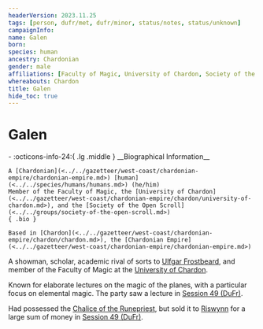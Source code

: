 ```yaml
---
headerVersion: 2023.11.25
tags: [person, dufr/met, dufr/minor, status/notes, status/unknown]
campaignInfo:
name: Galen
born:
species: human
ancestry: Chardonian
gender: male
affiliations: [Faculty of Magic, University of Chardon, Society of the Open Scroll]
whereabouts: Chardon
title: Galen
hide_toc: true
---
```


# Galen
<div class="grid cards ext-narrow-margin ext-one-column" markdown>
- :octicons-info-24:{ .lg .middle } __Biographical Information__

    A [Chardonian](<../../gazetteer/west-coast/chardonian-empire/chardonian-empire.md>) [human](<../../species/humans/humans.md>) (he/him)  
    Member of the Faculty of Magic, the [University of Chardon](<../../gazetteer/west-coast/chardonian-empire/chardon/university-of-chardon.md>), and the [Society of the Open Scroll](<../../groups/society-of-the-open-scroll.md>)  
    { .bio }

    Based in [Chardon](<../../gazetteer/west-coast/chardonian-empire/chardon/chardon.md>), the [Chardonian Empire](<../../gazetteer/west-coast/chardonian-empire/chardonian-empire.md>)
</div>


A showman, scholar, academic rival of sorts to [Ulfgar Frostbeard](<../dwarves/ulfgar-frostbeard.md>), and member of the Faculty of Magic at the [University of Chardon](<../../gazetteer/west-coast/chardonian-empire/chardon/university-of-chardon.md>). 

Known for elaborate lectures on the magic of the planes, with a particular focus on elemental magic. The party saw a lecture in [Session 49 (DuFr)](<../../campaigns/dunmari-frontier/session-notes/session-49-dufr.md>). 

Had possessed the [Chalice of the Runepriest](<../../things/artifacts-of-power/chalice-of-the-runepriest.md>), but sold it to [Riswynn](<../pcs/dunmar-fellowship/riswynn.md>) for a large sum of money in [Session 49 (DuFr)](<../../campaigns/dunmari-frontier/session-notes/session-49-dufr.md>). 